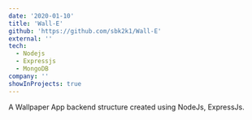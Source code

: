 ```yaml
---
date: '2020-01-10'
title: 'Wall-E'
github: 'https://github.com/sbk2k1/Wall-E'
external: ''
tech:
  - Nodejs
  - Expressjs
  - MongoDB
company: ''
showInProjects: true
---
```


A Wallpaper App backend structure created using NodeJs, ExpressJs.
